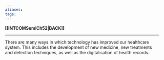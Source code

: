 ```yaml
---
aliases:
tags:
---
```

**[[INTCOMSemiCh52|BACK]]**

---
There are many ways in which technology has improved our healthcare system. This includes the development of new medicine, new treatments and detection techniques, as well as the digitalisation of health records.